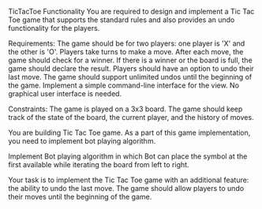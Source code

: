 
TicTacToe Functionality
You are required to design and implement a Tic Tac Toe game that supports the standard rules and also provides an undo functionality for the players.

Requirements:
The game should be for two players: one player is 'X' and the other is 'O'.
Players take turns to make a move.
After each move, the game should check for a winner.
If there is a winner or the board is full, the game should declare the result.
Players should have an option to undo their last move.
The game should support unlimited undos until the beginning of the game.
Implement a simple command-line interface for the view. No graphical user interface is needed.

Constraints:
The game is played on a 3x3 board.
The game should keep track of the state of the board, the current player, and the history of moves.

You are building Tic Tac Toe game. As a part of this game implementation, you need to implement bot playing algorithm.

Implement Bot playing algorithm in which Bot can place the symbol at the first available while iterating the board from left to right.

Your task is to implement the Tic Tac Toe game with an additional feature: the ability to undo the last move. The game should allow players to undo their moves until the beginning of the game.
